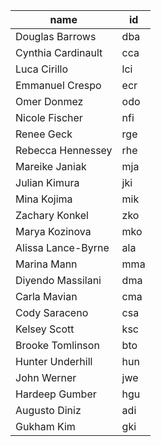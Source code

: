 | name | id |
|------|-----|
|Douglas Barrows   |dba|
|Cynthia Cardinault|cca|
|Luca Cirillo      |lci|
|Emmanuel Crespo   |ecr|
|Omer Donmez       |odo|
|Nicole Fischer    |nfi|
|Renee Geck        |rge|
|Rebecca Hennessey |rhe|
|Mareike Janiak    |mja|
|Julian Kimura     |jki|
|Mina Kojima       |mik|
|Zachary Konkel    |zko|
|Marya Kozinova    |mko|
|Alissa Lance-Byrne|ala|
|Marina Mann       |mma|
|Diyendo Massilani |dma|
|Carla Mavian      |cma|
|Cody Saraceno     |csa|
|Kelsey Scott      |ksc|
|Brooke Tomlinson  |bto|
|Hunter Underhill  |hun|
|John Werner       |jwe|
|Hardeep Gumber    |hgu|
|Augusto Diniz     |adi|
|Gukham Kim        |gki|
